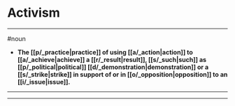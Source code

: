 # Activism
---
#noun
- **The [[p/_practice|practice]] of using [[a/_action|action]] to [[a/_achieve|achieve]] a [[r/_result|result]], [[s/_such|such]] as [[p/_political|political]] [[d/_demonstration|demonstration]] or a [[s/_strike|strike]] in support of or in [[o/_opposition|opposition]] to an [[i/_issue|issue]].**
---
---
